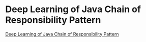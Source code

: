 # Deep Learning of Java Chain of Responsibility Pattern
[Deep Learning of Java Chain of Responsibility Pattern](https://aiwithcloud.com/2022/09/15/deep_learning_of_java_chain_of_responsibility_pattern/)